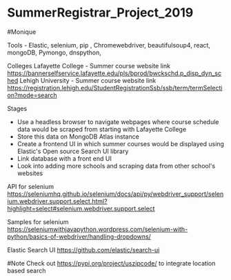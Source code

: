 # SummerRegistrar_Project_2019
#Monique

Tools - Elastic, selenium, pip , Chromewebdriver, beautifulsoup4, react, mongoDB, Pymongo, dnspython, 

Colleges
Lafayette College - Summer course website link https://bannerselfservice.lafayette.edu/pls/bprod/bwckschd.p_disp_dyn_sched
Lehigh University - Summer course website link https://registration.lehigh.edu/StudentRegistrationSsb/ssb/term/termSelection?mode=search




Stages
- Use a headless browser to navigate webpages where course schedule data would be scraped from starting with Lafayette College
- Store this data on MongoDB Atlas instance 
- Create a frontend UI in which summer courses would be displayed using Elastic's Open source Search UI library 
- Link database with a front end UI
- Look into adding more schools and scraping data from other school's websites

API for selenium
https://seleniumhq.github.io/selenium/docs/api/py/webdriver_support/selenium.webdriver.support.select.html?highlight=select#selenium.webdriver.support.select


Samples for selenium
https://seleniumwithjavapython.wordpress.com/selenium-with-python/basics-of-webdriver/handling-dropdowns/


Elastic Search UI
https://github.com/elastic/search-ui


#Note 
Check out https://pypi.org/project/uszipcode/ to integrate location based search 
